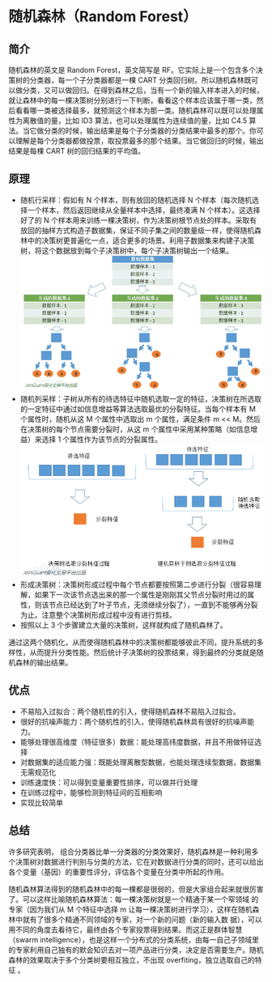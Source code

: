 # 随机森林（Random Forest）

## 简介

随机森林的英文是 Random  Forest，英文简写是 RF。它实际上是一个包含多个决策树的分类器，每一个子分类器都是一棵 CART  分类回归树。所以随机森林既可以做分类，又可以做回归。在得到森林之后，当有一个新的输入样本进入的时候，就让森林中的每一棵决策树分别进行一下判断，看看这个样本应该属于哪一类，然后看看哪一类被选择最多，就预测这个样本为那一类。随机森林可以既可以处理属性为离散值的量，比如 ID3 算法，也可以处理属性为连续值的量，比如 C4.5 算法。当它做分类的时候，输出结果是每个子分类器的分类结果中最多的那个。你可以理解是每个分类器都做投票，取投票最多的那个结果。当它做回归的时候，输出结果是每棵 CART 树的回归结果的平均值。

## 原理

- 随机行采样：假如有 N 个样本，则有放回的随机选择 N 个样本（每次随机选择一个样本，然后返回继续从全量样本中选择，最终凑满 N 个样本）。这选择好了的 N 个样本用来训练一棵决策树，作为决策树根节点处的样本。采取有放回的抽样方式构造子数据集，保证不同子集之间的数量级一样，使得随机森林中的决策树更普遍化一点，适合更多的场景。利用子数据集来构建子决策树，将这个数据放到每个子决策树中，每个子决策树输出一个结果。![image-20210212165232126](figures/image-20210212165232126.png)
- 随机列采样：子树从所有的待选特征中随机选取一定的特征，决策树在所选取的一定特征中通过如信息增益等算法选取最优的分裂特征。当每个样本有 M 个属性时，随机从这 M 个属性中选取出 m 个属性，满足条件 m << M。然后在决策树的每个节点需要分裂时，从这 m 个属性中采用某种策略（如信息增益）来选择 1 个属性作为该节点的分裂属性。![image-20210212165320754](figures/image-20210212165320754.png)
- 形成决策树：决策树形成过程中每个节点都要按照第二步进行分裂（很容易理解，如果下一次该节点选出来的那一个属性是刚刚其父节点分裂时用过的属性，则该节点已经达到了叶子节点，无须继续分裂了），一直到不能够再分裂为止。注意整个决策树形成过程中没有进行剪枝。
- 按照以上 3 个步骤建立大量的决策树，这样就构成了随机森林了。

通过这两个随机化，从而使得随机森林中的决策树都能够彼此不同，提升系统的多样性，从而提升分类性能。然后统计子决策树的投票结果，得到最终的分类就是随机森林的输出结果。

## 优点

- 不易陷入过拟合：两个随机性的引入，使得随机森林不易陷入过拟合。
- 很好的抗噪声能力：两个随机性的引入，使得随机森林具有很好的抗噪声能力。
- 能够处理很高维度（特征很多）数据：能处理高纬度数据，并且不用做特征选择
- 对数据集的适应能力强：既能处理离散型数据，也能处理连续型数据，数据集无需规范化
- 训练速度快：可以得到变量重要性排序，可以做并行处理
- 在训练过程中，能够检测到特征间的互相影响
- 实现比较简单

## 总结

许多研究表明， 组合分类器比单一分类器的分类效果好，随机森林是一种利用多个决策树对数据进行判别与分类的方法，它在对数据进行分类的同时，还可以给出各个变量（基因）的重要性评分，评估各个变量在分类中所起的作用。

随机森林算法得到的随机森林中的每一棵都是很弱的，但是大家组合起来就很厉害了。可以这样比喻随机森林算法：每一棵决策树就是一个精通于某一个窄领域 的专家（因为我们从 M 个特征中选择 m 让每一棵决策树进行学习），这样在随机森林中就有了很多个精通不同领域的专家，对一个新的问题（新的输入数 据），可以用不同的角度去看待它，最终由各个专家投票得到结果。而这正是群体智慧（swarm  intelligence），也是这样一个分布式的分类系统，由每一自己子领域里的专家利用自己独有的默会知识去对一项产品进行分类，决定是否需要生产。随机森林的效果取决于多个分类树要相互独立，不出现 overfiting，独立选取自己的特征 。



